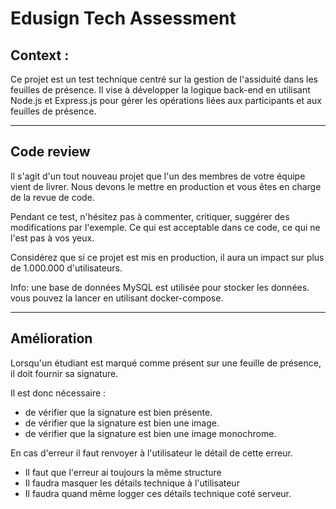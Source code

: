# Edusign Tech Assessment

## Context :

Ce projet est un test technique centré sur la gestion de l'assiduité dans les feuilles de présence.
Il vise à développer la logique back-end en utilisant Node.js et Express.js pour gérer les opérations liées aux participants et aux feuilles de présence.

---

## Code review

Il s'agit d'un tout nouveau projet que l'un des membres de votre équipe vient de livrer.
Nous devons le mettre en production et vous êtes en charge de la revue de code.

Pendant ce test, n'hésitez pas à commenter, critiquer, suggérer des modifications par l'exemple.
Ce qui est acceptable dans ce code, ce qui ne l'est pas à vos yeux.

Considérez que si ce projet est mis en production, il aura un impact sur plus de 1.000.000 d'utilisateurs.

Info: une base de données MySQL est utilisée pour stocker les données. vous pouvez la lancer en utilisant docker-compose.

---

## Amélioration

Lorsqu'un étudiant est marqué comme présent sur une feuille de présence, il doit fournir sa signature.

Il est donc nécessaire :
- de vérifier que la signature est bien présente.
- de vérifier que la signature est bien une image.
- de vérifier que la signature est bien une image monochrome.

En cas d'erreur il faut renvoyer à l'utilisateur le détail de cette erreur.
- Il faut que l'erreur ai toujours la même structure
- Il faudra masquer les détails technique à l'utilisateur
- Il faudra quand même logger ces détails technique coté serveur.
